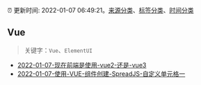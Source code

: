 :alarm_clock: 更新时间: 2022-01-07 06:49:21。[来源分类](../README.md)、[标签分类](../TAGS.md)、[时间分类](../TIMELINE.md)

## Vue


> 关键字：`Vue`、`ElementUI`



- [2022-01-07-现在前端是使用-vue2-还是-vue3](https://www.v2ex.com/t/826776) 
- [2022-01-07-使用-VUE-组件创建-SpreadJS-自定义单元格一](https://www.v2ex.com/t/826775) 